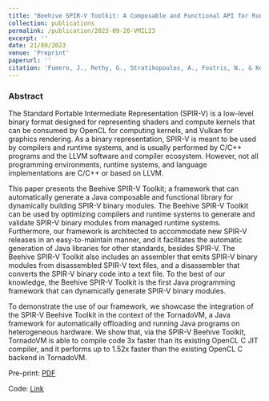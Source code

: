 ```yaml
---
title: "Beehive SPIR-V Toolkit: A Composable and Functional API for Runtime SPIR-V Code Generation"
collection: publications
permalink: /publication/2023-09-20-VMIL23
excerpt: ''
date: 21/09/2023
venue: 'Preprint'
paperurl: ''
citation: 'Fumero, J., Rethy, G., Stratikopoulos, A., Foutris, N., & Kotselidis, C. Beehive SPIR-V Toolkit: A Composable and Functional API for Runtime SPIR-V Code Generation. (VMIL 2023).'
---
```


### Abstract


The Standard Portable Intermediate Representation (SPIR-V) is a low-level binary format designed for representing shaders and compute kernels that can be consumed by OpenCL for computing kernels, and Vulkan for graphics rendering. As a binary representation, SPIR-V is meant to be used by compilers and runtime systems, and is usually performed by C/C++ programs and the LLVM software and compiler ecosystem. 
However, not all programming environments, runtime systems, and language implementations are C/C++ or based on LLVM. 

This paper presents the Beehive SPIR-V Toolkit; a framework that can automatically generate a Java composable and functional library for dynamically building SPIR-V binary modules. The Beehive SPIR-V Toolkit can be used by optimizing compilers and runtime systems to generate and validate SPIR-V binary modules from managed runtime systems. Furthermore, our framework is architected to accommodate new SPIR-V releases in an easy-to-maintain manner, and it facilitates the automatic generation of Java libraries for other standards, besides SPIR-V. The Beehive SPIR-V Toolkit also includes an assembler that emits SPIR-V binary modules from disassembled SPIR-V text files, and a disassembler that converts the SPIR-V binary code into a text file. To the best of our knowledge, the Beehive SPIR-V Toolkit is the first Java programming framework that can dynamically generate SPIR-V binary modules.


To demonstrate the use of our framework, we showcase the integration of the SPIR-V Beehive Toolkit in the context of the TornadoVM, a Java framework for automatically offloading and running Java programs on heterogeneous hardware. We show that, via the SPIR-V Beehive Toolkit, TornadoVM is able to compile code 3x faster than its existing OpenCL C JIT compiler, and it performs up to 1.52x faster than the existing OpenCL C backend in TornadoVM. 


Pre-print: [PDF](https://github.com/jjfumero/jjfumero.github.io/blob/master/files/papers/2023/jfumero-vmil2023-spirvtoolkit.pdf)

Code: [Link](https://github.com/beehive-lab/beehive-spirv-toolkit)
